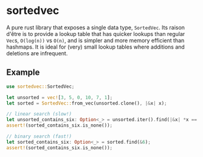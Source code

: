 # sortedvec

A pure rust library that exposes a single data type, `SortedVec`. Its raison d'être is to
provide a lookup table that has quicker lookups than regular `Vec`s, `O(log(n))` vs `O(n)`,
and is simpler and more memory efficient than hashmaps. It is ideal for (very) small
lookup tables where additions and deletions are infrequent.

## Example

```rust
use sortedvec::SortedVec;

let unsorted = vec![3, 5, 0, 10, 7, 1];
let sorted = SortedVec::from_vec(unsorted.clone(), |&x| x);

// linear search (slow!)
let unsorted_contains_six: Option<_> = unsorted.iter().find(|&x| *x == 6);
assert!(sorted_contains_six.is_none());

// binary search (fast!)
let sorted_contains_six: Option<_> = sorted.find(&6);
assert!(sorted_contains_six.is_none());
```